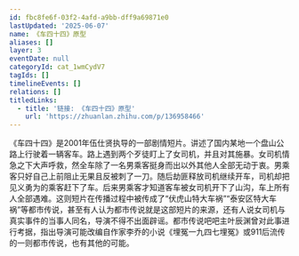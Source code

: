 ```yaml
---
id: fbc8fe6f-03f2-4afd-a9bb-dff9a69871e0
lastUpdated: '2025-06-07'
name: 《车四十四》原型
aliases: []
layer: 3
eventDate: null
categoryId: cat_1wmCydV7
tagIds: []
timelineEvents: []
relations: []
titledLinks:
  - title: '链接: 《车四十四》原型'
    url: 'https://zhuanlan.zhihu.com/p/136958466'
---
```

《车四十四》是2001年伍仕贤执导的一部剧情短片。讲述了国内某地一个盘山公路上行驶着一辆客车。路上遇到两个歹徒盯上了女司机，并且对其施暴。女司机情急之下大声呼救，然全车除了一名男乘客挺身而出以外其他人全部无动于衷。男乘客只好自己上前阻止无果且反被刺了一刀。随后劫匪释放司机继续开车，司机却把见义勇为的乘客赶下了车。后来男乘客才知道客车被女司机开下了山沟，车上所有人全部遇难。这则短片在传播过程中被传成了“伏虎山特大车祸”“泰安区特大车祸”等都市传说，甚至有人认为都市传说就是这部短片的来源，还有人说女司机与真实事件的当事人同名，导演不得不出面辟谣。都市传说吧吧主叶辰渊曾对此事进行考据，指出导演可能改编自作家李乔的小说《埋冤一九四七埋冤》或911后流传的一则都市传说，也有其他的可能。
